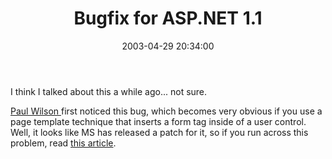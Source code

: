 ﻿---
layout: post
title: "Bugfix for ASP.NET 1.1"
comments: false
date: 2003-04-29 20:34:00
categories:
 - Technology
subtext-id: 2818d8df-51d6-49e6-bcf8-1671373c103f
alias: /blog/Bugfix-for-ASPNET-11.aspx
---


I think I talked about this a while ago... not sure.

[Paul Wilson ](http://www.wilsondotnet.com/)first noticed this bug, which becomes very obvious if you use a page template technique that inserts a form tag inside of a user control. Well, it looks like MS has released a patch for it, so if you run across this problem, read [this article](http://support.microsoft.com/default.aspx?id=818803).
